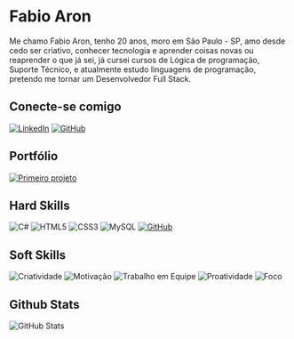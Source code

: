 # Fabio Aron
 Me chamo Fabio Aron, tenho 20 anos, moro em São Paulo - SP, amo desde cedo ser criativo, conhecer tecnologia e aprender coisas novas ou reaprender o que já sei, já cursei cursos de Lógica de programação, Suporte Técnico, e atualmente estudo linguagens de programação, pretendo me tornar um Desenvolvedor Full Stack.

## Conecte-se comigo
[![LinkedIn](https://img.shields.io/badge/LinkedIn-000?style=for-the-badge&logo=linkedin&logoColor=800080)](https://www.linkedin.com/in/fabioaron/)
[![GitHub](https://img.shields.io/badge/GitHub-000?style=for-the-badge&logo=github&logoColor=purple)](https://github.com/fabioaron)

## Portfólio
[![Primeiro projeto](https://img.shields.io/badge/-PRIMEIRO_SITE-000?logo=&Color=white&style=flat-square)](https://fabioaron.github.io/fabioaron/)

## Hard Skills
![C#](https://img.shields.io/badge/language-C%?style=for-the-badge&logo=html5&logoColor=800080)
![HTML5](https://img.shields.io/badge/HTML5-000?style=for-the-badge&logo=html5&logoColor=800080)
![CSS3](https://img.shields.io/badge/CSS3-000?style=for-the-badge&logo=css3&logoColor=800080)
![MySQL](https://img.shields.io/badge/MySQL-000?style=for-the-badge&logo=mysql&logoColor=800080)
[![GitHub](https://img.shields.io/badge/GitHub-000?style=for-the-badge&logo=github&logoColor=purple)](+https://github.com/)

## Soft Skills
![Criatividade](https://img.shields.io/badge/-CRIATIVIDADE🧠-000?logo=&Color=white&style=flat-square)
![Motivação](https://img.shields.io/badge/MOTIVAÇÃO💪-000?logo=&Color=white&style=flat-square)
![Trabalho em Equipe](https://img.shields.io/badge/TRABALHO_EM_EQUIPE👥-000?logo=&Color=white&style=flat-square)
![Proatividade](https://img.shields.io/badge/PROATIVIDADE🏃‍♂️-000?logo=&Color=white&style=flat-square)
![Foco](https://img.shields.io/badge/FOCO👁-000?logo=&Color=white&style=flat-square)

## Github Stats

![GitHub Stats](https://github-readme-stats.vercel.app/api?username=fabioaron&theme=transparent&bg_color=000000&border_color=30A3DC&show_icons=true&icon_color=e0b0ff&title_color=800080&text_color=e6e6fa)
